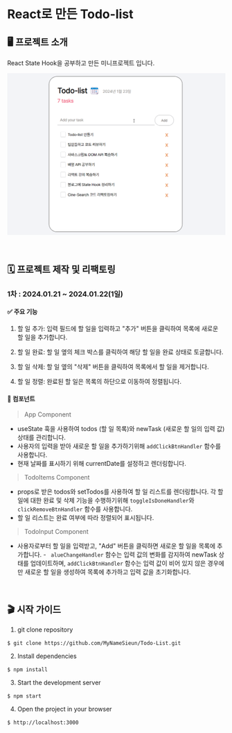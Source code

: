 # React로 만든 Todo-list

## 🖥️ 프로젝트 소개

React State Hook을 공부하고 만든 미니프로젝트 입니다.

![Alt text](public/Todo-list.gif)

<br>

## 🗓️ 프로젝트 제작 및 리팩토링

### 1차 : 2024.01.21 ~ 2024.01.22(1일)

#### ✅ 주요 기능

1. 할 일 추가: 입력 필드에 할 일을 입력하고 "추가" 버튼을 클릭하여 목록에 새로운 할 일을 추가합니다.

2. 할 일 완료: 할 일 옆의 체크 박스를 클릭하여 해당 할 일을 완료 상태로 토글합니다.

3. 할 일 삭제: 할 일 옆의 "삭제" 버튼을 클릭하여 목록에서 할 일을 제거합니다.

4. 할 일 정렬: 완료된 할 일은 목록의 하단으로 이동하여 정렬됩니다.

#### 🧩 컴포넌트

> App Component

- useState 훅을 사용하여 todos (할 일 목록)와 newTask (새로운 할 일의 입력 값) 상태를 관리합니다.
- 사용자의 입력을 받아 새로운 할 일을 추가하기위해 `addClickBtnHandler` 함수를 사용합니다.
- 현재 날짜를 표시하기 위해 currentDate를 설정하고 렌더링합니다.

> TodoItems Component

- props로 받은 todos와 setTodos를 사용하여 할 일 리스트를 렌더링합니다.
  각 할 일에 대한 완료 및 삭제 기능을 수행하기위해 `toggleIsDoneHandler`와 `clickRemoveBtnHandler` 함수를 사용합니다.
- 할 일 리스트는 완료 여부에 따라 정렬되어 표시됩니다.

> TodoInput Component

- 사용자로부터 할 일을 입력받고, "Add" 버튼을 클릭하면 새로운 할 일을 목록에 추가합니다. - ` alueChangeHandler` 함수는 입력 값의 변화를 감지하여 newTask 상태를 업데이트하며, `addClickBtnHandler` 함수는 입력 값이 비어 있지 않은 경우에만 새로운 할 일을 생성하여 목록에 추가하고 입력 값을 초기화합니다.

<br>

## 🎬 시작 가이드

1. git clone repository

```
$ git clone https://github.com/MyNameSieun/Todo-List.git
```

2. Install dependencies

```
$ npm install
```

3. Start the development server

```
$ npm start
```

4. Open the project in your browser

```
$ http://localhost:3000
```
